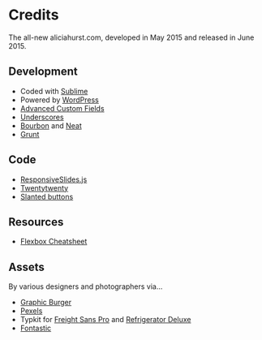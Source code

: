 # Credits
The all-new aliciahurst.com, developed in May 2015 and released in June 2015. 

## Development 
* Coded with [Sublime](http://sublimetext.com)
* Powered by [WordPress](http://wordpress.org)
* [Advanced Custom Fields](http://advancedcustomfields.com)
* [Underscores](http://underscores.me)
* [Bourbon](http://bourbon.io) and [Neat](http://neat.bourbon.io)
* [Grunt](http://gruntjs.com)


## Code
* [ResponsiveSlides.js](https://github.com/viljamis/ResponsiveSlides.js)
* [Twentytwenty](https://github.com/zurb/twentytwenty) 
* [Slanted buttons](http://codepen.io/draymoore/pen/bNXMWx)

## Resources
* [Flexbox Cheatsheet](http://jonibologna.com/flexbox-cheatsheet/)

## Assets 
By various designers and photographers via...
* [Graphic Burger](http://graphicburger.com/mock-ups/)
* [Pexels](http://pexels.com)
* Typkit for [Freight Sans Pro](https://typekit.com/fonts/freight-sans-pro) and [Refrigerator Deluxe](https://typekit.com/fonts/refrigerator-deluxe)
* [Fontastic](http://fontastic.me)